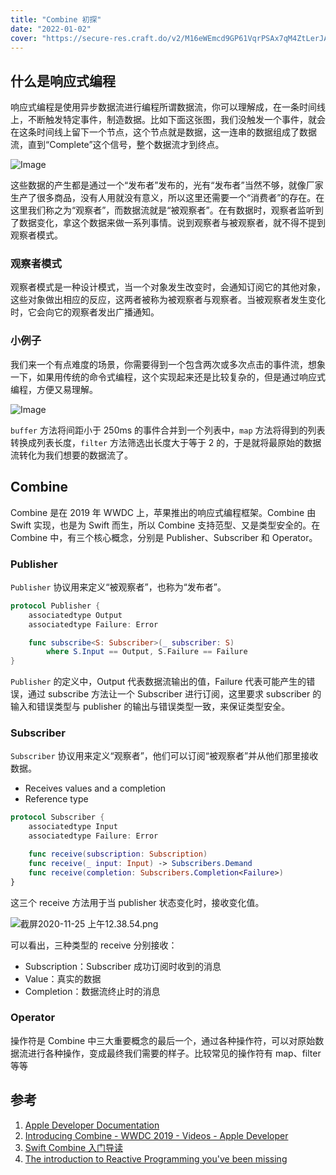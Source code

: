 ```yaml
---
title: "Combine 初探"
date: "2022-01-02"
cover: "https://secure-res.craft.do/v2/M16eWEmcd9GP61VqrPSAx7qM4ZtLerJA12VhxJWqsjpwrphAUD2wKQ2TUCG1Kv6NmvVdMvvrXDSYJJBniXFVvVmYTvGndBpWwjSYCprN5AUc89ZkcsCFeNXgh3fxxCStk3dppHbPQT38xnRsZouYmmpkU3vVGipN6K9U3DE2eARqfeeeayJAG7RbNt32xEGCozXErmNpYB8wGEY1d21w1Kk33oEk6YoPVY95DPfHCpxW7iGR"
---
```


## 什么是响应式编程

响应式编程是使用异步数据流进行编程所谓数据流，你可以理解成，在一条时间线上，不断触发特定事件，制造数据。比如下面这张图，我们没触发一个事件，就会在这条时间线上留下一个节点，这个节点就是数据，这一连串的数据组成了数据流，直到“Complete”这个信号，整个数据流才到终点。

![Image](https://res.craft.do/user/full/cd5767b5-001d-b2bb-2322-53e695067937/doc/C98F9419-83EC-4423-A17E-356E0BA0CB61/235B9661-ADE3-4592-B659-E5AA12FEB249_2)

这些数据的产生都是通过一个“发布者”发布的，光有“发布者”当然不够，就像厂家生产了很多商品，没有人用就没有意义，所以这里还需要一个“消费者”的存在。在这里我们称之为“观察者”，而数据流就是“被观察者”。在有数据时，观察者监听到了数据变化，拿这个数据来做一系列事情。说到观察者与被观察者，就不得不提到观察者模式。

### 观察者模式

观察者模式是一种设计模式，当一个对象发生改变时，会通知订阅它的其他对象，这些对象做出相应的反应，这两者被称为被观察者与观察者。当被观察者发生变化时，它会向它的观察者发出广播通知。

### 小例子

我们来一个有点难度的场景，你需要得到一个包含两次或多次点击的事件流，想象一下，如果用传统的命令式编程，这个实现起来还是比较复杂的，但是通过响应式编程，方便又易理解。

![Image](https://res.craft.do/user/full/cd5767b5-001d-b2bb-2322-53e695067937/doc/C98F9419-83EC-4423-A17E-356E0BA0CB61/ACA94231-5092-4B53-BD5A-48AF53D19027_2)

`buffer` 方法将间距小于 250ms 的事件合并到一个列表中，`map` 方法将得到的列表转换成列表长度，`filter` 方法筛选出长度大于等于 2 的，于是就将最原始的数据流转化为我们想要的数据流了。

## Combine

Combine 是在 2019 年 WWDC 上，苹果推出的响应式编程框架。Combine 由 Swift 实现，也是为 Swift 而生，所以 Combine 支持范型、又是类型安全的。在 Combine 中，有三个核心概念，分别是 Publisher、Subscriber 和 Operator。

### Publisher

`Publisher` 协议用来定义“被观察者”，也称为“发布者”。

```swift
protocol Publisher {
	associatedtype Output
	associatedtype Failure: Error

	func subscribe<S: Subscriber>(_ subscriber: S)
		where S.Input == Output, S.Failure == Failure
}
```

`Publisher` 的定义中，Output 代表数据流输出的值，Failure 代表可能产生的错误，通过 subscribe 方法让一个 Subscriber 进行订阅，这里要求 subscriber 的输入和错误类型与 publisher 的输出与错误类型一致，来保证类型安全。

### Subscriber

`Subscriber` 协议用来定义“观察者”，他们可以订阅“被观察者”并从他们那里接收数据。

- Receives values and a completion
- Reference type

```swift
protocol Subscriber {
	associatedtype Input
	associatedtype Failure: Error

	func receive(subscription: Subscription)
	func receive(_ input: Input) -> Subscribers.Demand
	func receive(completion: Subscribers.Completion<Failure>)
}
```

这三个 receive 方法用于当 publisher 状态变化时，接收变化值。

![截屏2020-11-25 上午12.38.54.png](https://res.craft.do/user/full/cd5767b5-001d-b2bb-2322-53e695067937/doc/C98F9419-83EC-4423-A17E-356E0BA0CB61/4A246AF0-3649-4B41-A618-F85D0C0D4F0C_2)

可以看出，三种类型的 receive 分别接收：

- Subscription：Subscriber 成功订阅时收到的消息
- Value：真实的数据
- Completion：数据流终止时的消息

### Operator

操作符是 Combine 中三大重要概念的最后一个，通过各种操作符，可以对原始数据流进行各种操作，变成最终我们需要的样子。比较常见的操作符有 map、filter 等等

## 参考

1. [Apple Developer Documentation](https://developer.apple.com/documentation/combine/receiving-and-handling-events-with-combine)
2. [Introducing Combine - WWDC 2019 - Videos - Apple Developer](https://developer.apple.com/videos/play/wwdc2019/722/)
3. [Swift Combine 入门导读](https://www.icodesign.me/posts/swift-combine/)
4. [The introduction to Reactive Programming you've been missing](https://gist.github.com/staltz/868e7e9bc2a7b8c1f754)
